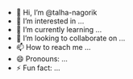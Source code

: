 - 👋 Hi, I’m @talha-nagorik
- 👀 I’m interested in ...
- 🌱 I’m currently learning ...
- 💞️ I’m looking to collaborate on ...
- 📫 How to reach me ...
- 😄 Pronouns: ...
- ⚡ Fun fact: ...

<!---
talha-nagorik/talha-nagorik is a ✨ special ✨ repository because its `README.md` (this file) appears on your GitHub profile.
You can click the Preview link to take a look at your changes.
--->
